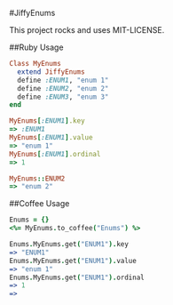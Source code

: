 #JiffyEnums

This project rocks and uses MIT-LICENSE.

##Ruby Usage
```ruby
Class MyEnums
  extend JiffyEnums
  define :ENUM1, "enum 1"
  define :ENUM2, "enum 2"
  define :ENUM3, "enum 3"
end

MyEnums[:ENUM1].key
=> :ENUM1
MyEnums[:ENUM1].value
=> "enum 1"
MyEnums[:ENUM1].ordinal
=> 1

MyEnums::ENUM2
=> "enum 2"
```

##Coffee Usage
```coffeescript
Enums = {}
<%= MyEnums.to_coffee("Enums") %>

Enums.MyEnums.get("ENUM1").key
=> "ENUM1"
Enums.MyEnums.get("ENUM1").value
=> "enum 1"
Enums.MyEnums.get("ENUM1").ordinal
=> 1
=>
```
